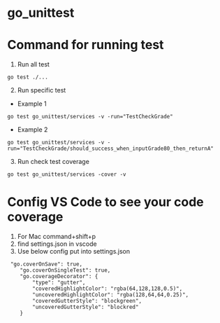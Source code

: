 # go_unittest


# Command for running test
1. Run all test
```
go test ./...
```
2. Run specific test
- Example 1
```
go test go_unittest/services -v -run="TestCheckGrade"
```
- Example 2
```
go test go_unittest/services -v -run="TestCheckGrade/should_success_when_inputGrade80_then_returnA"
```

3. Run check test coverage
```
go test go_unittest/services -cover -v
```


# Config VS Code to see your code coverage 
1. For Mac command+shift+p
2. find settings.json in vscode
3. Use below config put into settings.json
```
 "go.coverOnSave": true,
    "go.coverOnSingleTest": true,
    "go.coverageDecorator": {
        "type": "gutter",
        "coveredHighlightColor": "rgba(64,128,128,0.5)",
        "uncoveredHighlightColor": "rgba(128,64,64,0.25)",        
        "coveredGutterStyle": "blockgreen",
        "uncoveredGutterStyle": "blockred"
    }
```